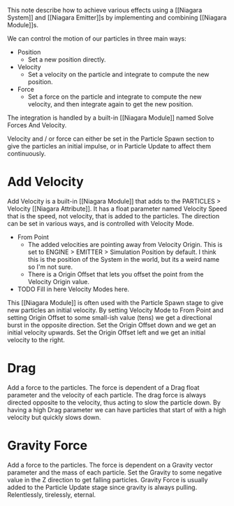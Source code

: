 This note describe how to achieve various effects using a [[Niagara System]] and [[Niagara Emitter]]s by implementing and combining [[Niagara Module]]s.

We can control the motion of our particles in three main ways:
- Position
	- Set a new position directly.
- Velocity
	- Set a velocity on the particle and integrate to compute the new position.
- Force
	- Set a force on the particle and integrate to compute the new velocity, and then integrate again to get the new position.

The integration is handled by a built-in [[Niagara Module]] named Solve Forces And Velocity.

Velocity and / or force can either be set in the Particle Spawn section to give the particles an initial impulse,
or in Particle Update to affect them continuously.


# Add Velocity

Add Velocity is a built-in [[Niagara Module]] that adds to the PARTICLES > Velocity [[Niagara Attribute]].
It has a float parameter named Velocity Speed that is the speed, not velocity, that is added to the particles.
The direction can be set in various ways, and is controlled with Velocity Mode.
- From Point
	- The added velocities are pointing away from Velocity Origin. This is set to ENGINE > EMITTER > Simulation Position by default. I think this is the position of the System in the world, but its a weird name so I'm not sure.
	- There is a Origin Offset that lets  you offset the point from the Velocity Origin value.
- TODO Fill in here Velocity Modes here.

This [[Niagara Module]] is often used with the Particle Spawn stage to give new particles an initial velocity.
By setting Velocity Mode to From Point and setting Origin Offset to some small-ish value (tens) we get a directional burst in the opposite direction.
Set the Origin Offset down and we get an initial velocity upwards.
Set the Origin Offset left and we get an initial velocity to the right.


# Drag

Add a force to the particles.
The force is dependent of a Drag float parameter and the velocity of each particle.
The drag force is always directed opposite to the velocity, thus acting to slow the particle down.
By having a high Drag parameter we can have particles that start of with a high velocity but quickly slows down.


# Gravity Force

Add a force to the particles.
The force is dependent on a Gravity vector parameter and the mass of each particle.
Set the Gravity to some negative value in the Z direction to get falling particles.
Gravity Force is usually added to the Particle Update stage since gravity is always pulling.
Relentlessly, tirelessly, eternal.

